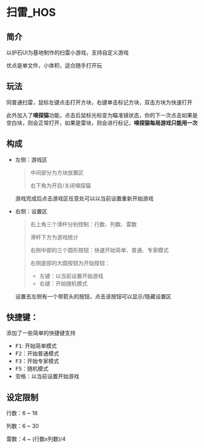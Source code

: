# 扫雷_HOS

## 简介

以炉石UI为基地制作的扫雷小游戏，支持自定义游戏

优点是单文件，小体积，适合随手打开玩

## 玩法

同普通扫雷，鼠标左键点击打开方块，右键单击标记方块，双击方块为快速打开

此外加入了**嗅探猫**功能，点击后鼠标光标变为瞄准镜状态，你的下一次点击如果是空白块，则会正常打开，如果是雷块，则会进行标记，**嗅探猫每局游戏只能用一次**

## 构成

* 左侧：游戏区

  > 中间部分为方块放置区
  >
  > 右下角为开启/关闭嗅探猫

  游戏完成后点击游戏区任意处可以以当前设置重新开始游戏

* 右侧：设置区

  > 右上角三个滑杆分别控制：行数、列数、雷数
  >
  > 滑杆下方为游戏统计
  >
  > 右侧中部的三个圆形按钮：快速开始简单、普通、专家模式
  >
  > 右侧底部的大圆按钮为开始按钮：
  >
  > * 左键：以当前设置开始游戏
  > * 右键：开始随机模式

  设置去左侧有一个带箭头的按钮，点击该按钮可以显示/隐藏设置区

## 快捷键：

添加了一些简单的快捷键支持

* <kbd>F1</kbd>: 开始简单模式
* <kbd>F2</kbd>：开始普通模式
* <kbd>F3</kbd>：开始专家模式
* <kbd>F5</kbd>：随机模式
* <kbd>空格</kbd>：以当前设置开始游戏

## 设定限制

行数：6 ~ 18

列数：6 ~ 30

雷数：4 ~ (行数x列数)/4

